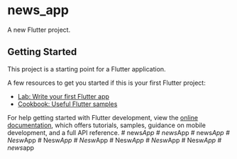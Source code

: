 # news_app

A new Flutter project.

## Getting Started

This project is a starting point for a Flutter application.

A few resources to get you started if this is your first Flutter project:

- [Lab: Write your first Flutter app](https://docs.flutter.dev/get-started/codelab)
- [Cookbook: Useful Flutter samples](https://docs.flutter.dev/cookbook)

For help getting started with Flutter development, view the
[online documentation](https://docs.flutter.dev/), which offers tutorials,
samples, guidance on mobile development, and a full API reference.
#   n e w s _ A p p  
 #   n e w s _ A p p  
 #   n e w s _ A p p  
 #   N e s w _ A p p  
 #   N e s w _ A p p  
 #   N e s w _ A p p  
 #   N e s w _ A p p  
 #   N e s w _ A p p  
 #   N e s w _ A p p  
 #   n e w s _ a p p  
 